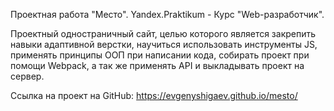 Проектная работа "Место". Yandex.Praktikum - Курс "Web-разработчик".

Проектный одностраничный сайт, целью которого является закрепить навыки адаптивной верстки, научиться использовать инструменты JS, применять принципы ООП при написании кода, собирать проект при помощи Webpack, а так же применять API и выкладывать проект на сервер.

Ссылка на проект на GitHub: https://evgenyshigaev.github.io/mesto/